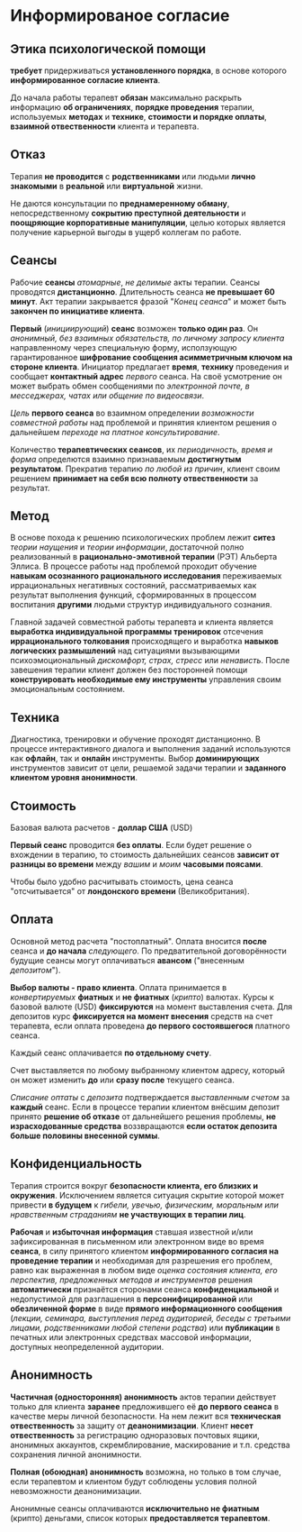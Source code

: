 # Информированое согласие

## Этика психологической помощи

**требует** придерживаться **установленного порядка**,  в основе которого **информированное согласие клиента**.

До начала работы терапевт **обязан** максимально раскрыть информацию **об ограничениях**, **порядке проведения** терапии, используемых **методах** и **технике**, **стоимости и порядке оплаты**, **взаимной отвественности** клиента и терапевта.

## Отказ

Терапия **не проводится** с **родственниками** или людьми **лично знакомыми** в **реальной** или **виртуальной** жизни.

Не даются консультации по **преднамеренному обману**, непосредственному **сокрытию преступной деятельности** и **поощряющие корпоративные манипуляции**, целью которых является получение карьерной выгоды в ущерб коллегам по работе.

## Сеансы

Рабочие **сеансы** _атомарные_, _не делимые_ акты терапии. Сеансы проводятся **дистанционно**. Длительность сеанса **не превышает 60 минут**. Акт терапии закрывается фразой "*Конец сеанса*" и может быть **закончен по инициативе клиента**. 

**Первый** (_инициирующий_) **сеанс** возможен **только один раз**. Он _анонимный, без взаимных обязательств, по личному запросу клиента_ направленному через специальную форму, исползующую гарантированное **шифрование сообщения асимметричным ключом на стороне клиента**. Инициатор предлагает **время**, **технику** проведения и сообщает **контактный адрес** _первого_ сеанса. На своё усмотрение он может выбрать обмен сообщениями по _электронной почте, в месседжерах, чатах или общение по видеосвязи_.

_Цель_ **первого сеанса** во взаимном определении _возможности совместной работы_ над проблемой и принятия клиентом решения о дальнейшем _переходе на платное консультирование_.

Количество **терапевтических сеансов**, их _периодичность, время и форма_ определются взаимно признаваемым **достигнутым результатом**. Прекратив терапию _по любой из причин_, клиент своим решением **принимает на себя всю полноту отвественности** за результат. 

## Метод

В основе похода к решению психологических проблем лежит **ситез** _теории наущения_ и _теории информации_, достаточной полно реализованный в **рационально-эмотивной терапии** (РЭТ) Альберта Эллиса. В процессе работы над проблемой проходит обучение **навыкам осознанного рационального исследования** переживаемых иррациональных негативных состояний, рассматриваемых как результат выполнения функций, сформированных в процессом воспитания **другими** людьми структур индивидуального сознания.

Главной задачей совместной работы терапевта и клиента является **выработка индивидуальной программы тренировок** отсечения **иррационального толкования** происходящего и выработка **навыков логических размышлений** над ситуациями вызывающими психоэмоциональный _дискомфорт, страх, стресс_ или _ненависть_. После завешения терапии клиент должен без посторонней помощи **конструировать необходимые ему инструменты** управления своим эмоциональным состоянием.

## Техника

Диагностика, тренировки и обучение проходят дистанционно. В процессе интерактивного диалога и выполнения заданий используются как **офлайн**, так и **онлайн** инструменты. Выбор **доминирующих** инструментов зависит от цели, решаемой задачи терапии и **заданного клиентом уровня анонимности**.

## Стоимость

Базовая валюта расчетов - **доллар США** (USD) 

**Первый сеанс** проводится **без оплаты**. Если будет решение о вхождении в терапию, то стоимость дальнейших сеансов **зависит от разницы во времени** между _вашим_ и _моим_ **часовыми поясами**.

Чтобы было удобно расчитывать стоимость, цена сеанса "отсчитывается" от **лондонского времени** (Великобритания).

## Оплата

Основной метод расчета "постоплатный". Оплата вносится **после** сеанса и **до начала** _следующего_. По предватительной договорённости будущие сеансы могут оплачиваться **авансом** ("внесенным _депозитом_").

**Выбор валюты - право клиента**. 
Оплата принимается в _конвертируемых_ **фиатных** и **не фиатных** (_крипто_) валютах. Курсы к базовой валюте (USD) **фиксируются** на момент выставления счета. Для депозитов курс **фиксируется на момент внесения** средств на счет терапевта, если оплата проведена **до первого состоявшегося** платного сеанса.

Каждый сеанс оплачивается **по отдельному счету**.  

Счет выставляется по любому выбранному клиентом адресу, который он может изменить **до** или **сразу после** текущего сеанса.

*Списание оптаты* с _депозита_ подтверждается _выставленным счетом_ за **каждый** сеанс. Если в процессе терапии клиентом внёсшим депозит принято **решение об отказе** от дальнейшего решения проблемы, **не израсходованные средства** воззвращаются **если остаток депозита больше половины внесенной суммы**.

## Конфиденциальность

Терапия строится вокруг **безопасности клиента, его близких и окружения**. Исключением является ситуация скрытие которой может привести **в будущем** к *гибели, увечью, физическим, моральным или нравственным страданиям* **не участвующих в терапии лиц**.
  
**Рабочая** и **избыточная информация** ставшая известной и/или зафиксированная в письменном или электронном виде во время **сеанса**, в силу принятого клиентом **информированного согласия на проведение терапии** и необходимая для разрешения его проблем, равно как выраженная в любом виде *оценка состояния клиента, его перспектив, предложенных методов и инструментов* решения **автоматически** признаётся сторонами сеанса **конфиденциальной** и недопустимой для разглашения в **персонифицированной** или **обезличенной форме** в виде **прямого информационного сообщения** (*лекции, семинара, выступления перед аудиторией, беседы с третьими лицами, родственниками любой степени родства*) или **публикации** в печатных или электронных средствах массовой информации, доступных неопределенной аудитории.

## Анонимность

**Частичная (односторонняя) анонимность** актов терапии действует только для клиента **заранее** предложившего её **до первого сеанса** в качестве меры личной безопасности. На нем лежит вся **техническая отвественность** за защиту от **деанонимизации**. Клиент **несет отвественность** за регистрацию одноразовых почтовых ящики, анонимных аккаунтов, скремблирование, маскирование и т.п. средства сохранения личной анонимности. 

**Полная (обоюдная) анонимность** возможна, но только в том случае, если терапевтом и клиентом будут соблюдены условия полной невозможности деанонимизации. 

Анонимные сеансы оплачиваются **исключительно не фиатным** (крипто) деньгами, список которых **предоставляется терапевтом**.
